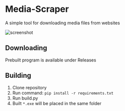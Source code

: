# Media-Scraper
A simple tool for downloading media files from websites

![screenshot](https://github.com/DarkLord76865/Media-Scraper/assets/40371578/a59d4d85-f43d-44d1-a3cd-c272572073c3)

## Downloading
Prebuilt program is available under Releases

## Building
1. Clone repository
2. Run command: `pip install -r requirements.txt`
3. Run build.py
4. Built `*.exe` will be placed in the same folder
